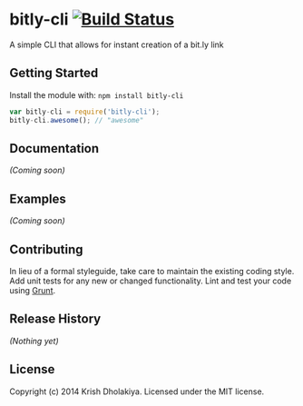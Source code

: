 # bitly-cli [![Build Status](https://secure.travis-ci.org/krrishd/bitly-cli.png?branch=master)](http://travis-ci.org/krrishd/bitly-cli)

A simple CLI that allows for instant creation of a bit.ly link

## Getting Started
Install the module with: `npm install bitly-cli`

```javascript
var bitly-cli = require('bitly-cli');
bitly-cli.awesome(); // "awesome"
```

## Documentation
_(Coming soon)_

## Examples
_(Coming soon)_

## Contributing
In lieu of a formal styleguide, take care to maintain the existing coding style. Add unit tests for any new or changed functionality. Lint and test your code using [Grunt](http://gruntjs.com/).

## Release History
_(Nothing yet)_

## License
Copyright (c) 2014 Krish Dholakiya. Licensed under the MIT license.
